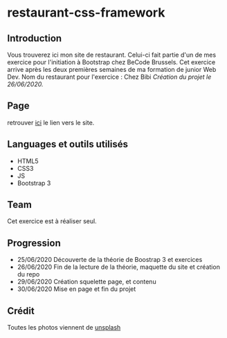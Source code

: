 # restaurant-css-framework

## Introduction
Vous trouverez ici mon site de restaurant.
Celui-ci fait partie d'un de mes exercice pour l'initiation à Bootstrap chez BeCode Brussels.
Cet exercice arrive après les deux premières semaines de ma formation de junior Web Dev.
Nom du restaurant pour l'exercice : Chez Bibi
*Création du projet le 26/06/2020.*

## Page 
retrouver [ici](https://mathieuherbos.github.io/restaurant-css-framework/) le lien vers le site.

## Languages et outils utilisés 
- HTML5
- CSS3
- JS
- Bootstrap 3

## Team
Cet exercice est à réaliser seul.

## Progression 
- 25/06/2020 Découverte de la théorie de Boostrap 3 et exercices 
- 26/06/2020 Fin de la lecture de la théorie, maquette du site et création du repo
- 29/06/2020 Création squelette page, et contenu
- 30/06/2020 Mise en page et fin du projet


## Crédit 

Toutes les photos viennent de [unsplash](https://unsplash.com/)
